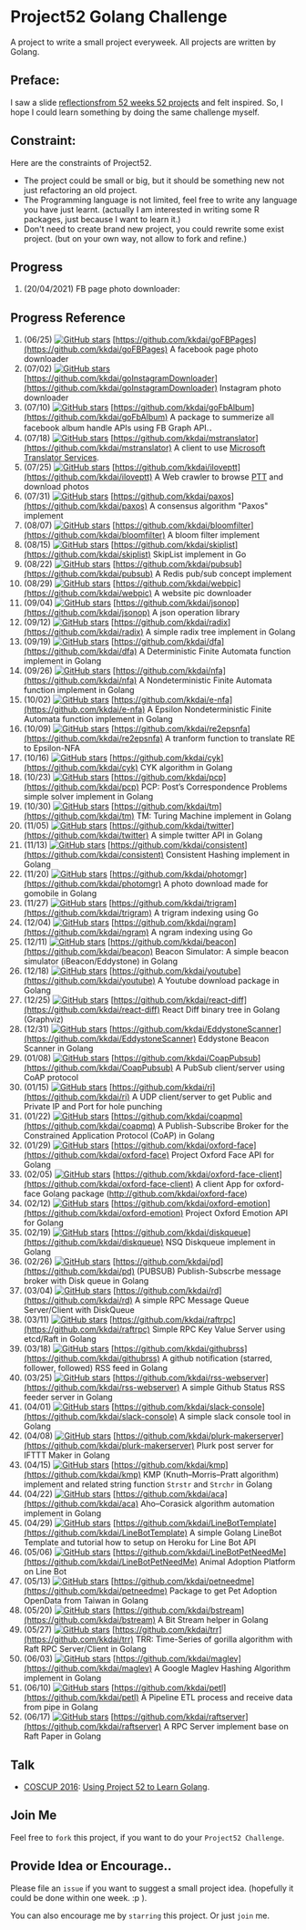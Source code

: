 
# Project52 Golang Challenge

A project to write a small project everyweek. All projects are written by Golang.


## Preface:

I saw a slide [reflectionsfrom 52 weeks 52 projects](https://speakerdeck.com/jeffersonlam/reflections-from-52-weeks-52-projects) and felt inspired. So, I hope I could learn something by doing the same challenge myself.

## Constraint:

Here are the constraints of Project52.

- The project could be small or big, but it should be something new not just refactoring an old project.
- The Programming language is not limited, feel free to write any language you have  just learnt. (actually I am interested in writing some R packages, just because I want to learn it.)
- Don't need to create brand new project, you could rewrite some exist project. (but on your own way, not allow to fork and refine.)

## Progress
1. (20/04/2021) FB page photo downloader: 

## Progress Reference

1. (06/25) [![GitHub stars](https://img.shields.io/github/stars/kkdai/goFBPages?style=social)](https://github.com/kkdai/goFBPages/stargazers/) [https://github.com/kkdai/goFBPages](https://github.com/kkdai/goFBPages) A facebook page photo downloader
2. (07/02) [![GitHub stars](https://img.shields.io/github/stars/kkdai/goInstagramDownloader?style=social)](https://github.com/kkdai/goInstagramDownloader/stargazers/) [https://github.com/kkdai/goInstagramDownloader](https://github.com/kkdai/goInstagramDownloader) Instagram photo downloader
3. (07/10) [![GitHub stars](https://img.shields.io/github/stars/kkdai/goFbAlbum?style=social)](https://github.com/kkdai/goFbAlbum/stargazers/) [https://github.com/kkdai/goFbAlbum](https://github.com/kkdai/goFbAlbum) A package to summerize all facebook album handle APIs using FB Graph API.．
4. (07/18) [![GitHub stars](https://img.shields.io/github/stars/kkdai/mstranslator?style=social)](https://github.com/kkdai/mstranslator/stargazers/) [https://github.com/kkdai/mstranslator](https://github.com/kkdai/mstranslator) A client to use [Microsoft Translator Services](mstranslator).
5. (07/25) [![GitHub stars](https://img.shields.io/github/stars/kkdai/iloveptt?style=social)](https://github.com/kkdai/iloveptt/stargazers/) [https://github.com/kkdai/iloveptt](https://github.com/kkdai/iloveptt) A Web crawler to browse [PTT](https://www.ptt.cc/index.bbs.html) and download photos
6. (07/31) [![GitHub stars](https://img.shields.io/github/stars/kkdai/paxos?style=social)](https://github.com/kkdai/paxos/stargazers/) [https://github.com/kkdai/paxos](https://github.com/kkdai/paxos) A consensus algorithm "Paxos" implement
7. (08/07) [![GitHub stars](https://img.shields.io/github/stars/kkdai/bloomfilter?style=social)](https://github.com/kkdai/bloomfilter/stargazers/) [https://github.com/kkdai/bloomfilter](https://github.com/kkdai/bloomfilter) A bloom filter implement
8. (08/15) [![GitHub stars](https://img.shields.io/github/stars/kkdai/skiplist?style=social)](https://github.com/kkdai/skiplist/stargazers/) [https://github.com/kkdai/skiplist](https://github.com/kkdai/skiplist) SkipList implement in Go
9. (08/22) [![GitHub stars](https://img.shields.io/github/stars/kkdai/pubsub?style=social)](https://github.com/kkdai/pubsub/stargazers/) [https://github.com/kkdai/pubsub](https://github.com/kkdai/pubsub) A Redis pub/sub concept implement
10. (08/29) [![GitHub stars](https://img.shields.io/github/stars/kkdai/webpic?style=social)](https://github.com/kkdai/webpic/stargazers/) [https://github.com/kkdai/webpic](https://github.com/kkdai/webpic) A website pic downloader
11. (09/04) [![GitHub stars](https://img.shields.io/github/stars/kkdai/jsonop?style=social)](https://github.com/kkdai/jsonop/stargazers/) [https://github.com/kkdai/jsonop](https://github.com/kkdai/jsonop) A json operation library
12. (09/12) [![GitHub stars](https://img.shields.io/github/stars/kkdai/radix?style=social)](https://github.com/kkdai/radix/stargazers/) [https://github.com/kkdai/radix](https://github.com/kkdai/radix) A simple radix tree implement in Golang
13. (09/19) [![GitHub stars](https://img.shields.io/github/stars/kkdai/dfa?style=social)](https://github.com/kkdai/dfa/stargazers/) [https://github.com/kkdai/dfa](https://github.com/kkdai/dfa) A Deterministic Finite Automata function implement in Golang
14. (09/26) [![GitHub stars](https://img.shields.io/github/stars/kkdai/nfa?style=social)](https://github.com/kkdai/nfa/stargazers/) [https://github.com/kkdai/nfa](https://github.com/kkdai/nfa) A Nondeterministic Finite Automata function implement in Golang
15. (10/02) [![GitHub stars](https://img.shields.io/github/stars/kkdai/e-nfa?style=social)](https://github.com/kkdai/e-nfa/stargazers/) [https://github.com/kkdai/e-nfa](https://github.com/kkdai/e-nfa) A Epsilon Nondeterministic Finite Automata function implement in Golang
16. (10/09) [![GitHub stars](https://img.shields.io/github/stars/kkdai/re2epsnfa?style=social)](https://github.com/kkdai/re2epsnfa/stargazers/) [https://github.com/kkdai/re2epsnfa](https://github.com/kkdai/re2epsnfa) A tranform function to translate RE to Epsilon-NFA
17. (10/16) [![GitHub stars](https://img.shields.io/github/stars/kkdai/cyk?style=social)](https://github.com/kkdai/cyk/stargazers/) [https://github.com/kkdai/cyk](https://github.com/kkdai/cyk) CYK algorithm in Golang
18. (10/23) [![GitHub stars](https://img.shields.io/github/stars/kkdai/pcp?style=social)](https://github.com/kkdai/pcp/stargazers/) [https://github.com/kkdai/pcp](https://github.com/kkdai/pcp) PCP: Post’s Correspondence Problems simple solver implement in Golang
19. (10/30) [![GitHub stars](https://img.shields.io/github/stars/kkdai/tm?style=social)](https://github.com/kkdai/tm/stargazers/) [https://github.com/kkdai/tm](https://github.com/kkdai/tm) TM: Turing Machine implement in Golang
20. (11/05) [![GitHub stars](https://img.shields.io/github/stars/kkdai/twitter?style=social)](https://github.com/kkdai/twitter/stargazers/) [https://github.com/kkdai/twitter](https://github.com/kkdai/twitter) A simple twitter API in Golang
21. (11/13) [![GitHub stars](https://img.shields.io/github/stars/kkdai/consistent?style=social)](https://github.com/kkdai/consistent/stargazers/) [https://github.com/kkdai/consistent](https://github.com/kkdai/consistent) Consistent Hashing implement in Golang
22. (11/20) [![GitHub stars](https://img.shields.io/github/stars/kkdai/photomgr?style=social)](https://github.com/kkdai/photomgr/stargazers/) [https://github.com/kkdai/photomgr](https://github.com/kkdai/photomgr) A photo download made for gomobile in Golang
23. (11/27) [![GitHub stars](https://img.shields.io/github/stars/kkdai/trigram?style=social)](https://github.com/kkdai/trigram/stargazers/) [https://github.com/kkdai/trigram](https://github.com/kkdai/trigram) A trigram indexing using Go
24. (12/04) [![GitHub stars](https://img.shields.io/github/stars/kkdai/ngram?style=social)](https://github.com/kkdai/ngram/stargazers/) [https://github.com/kkdai/ngram](https://github.com/kkdai/ngram) A ngram indexing using Go
25. (12/11) [![GitHub stars](https://img.shields.io/github/stars/kkdai/beacon?style=social)](https://github.com/kkdai/beacon/stargazers/) [https://github.com/kkdai/beacon](https://github.com/kkdai/beacon) Beacon Simulator: A simple beacon simulator (iBeacon/Eddystone) in Golang
26. (12/18) [![GitHub stars](https://img.shields.io/github/stars/kkdai/youtube?style=social)](https://github.com/kkdai/youtube/stargazers/) [https://github.com/kkdai/youtube](https://github.com/kkdai/youtube) A Youtube download package in Golang
27. (12/25) [![GitHub stars](https://img.shields.io/github/stars/kkdai/react-diff?style=social)](https://github.com/kkdai/react-diff/stargazers/) [https://github.com/kkdai/react-diff](https://github.com/kkdai/react-diff) React Diff binary tree in Golang (Graphviz)
28. (12/31) [![GitHub stars](https://img.shields.io/github/stars/kkdai/EddystoneScanner?style=social)](https://github.com/kkdai/EddystoneScanner/stargazers/) [https://github.com/kkdai/EddystoneScanner](https://github.com/kkdai/EddystoneScanner) Eddystone Beacon Scanner in Golang
29. (01/08) [![GitHub stars](https://img.shields.io/github/stars/kkdai/CoapPubsub?style=social)](https://github.com/kkdai/CoapPubsub/stargazers/) [https://github.com/kkdai/CoapPubsub](https://github.com/kkdai/CoapPubsub) A PubSub client/server using CoAP protocol
30. (01/15) [![GitHub stars](https://img.shields.io/github/stars/kkdai/ri?style=social)](https://github.com/kkdai/ri/stargazers/) [https://github.com/kkdai/ri](https://github.com/kkdai/ri) A UDP client/server to get Public and Private IP and Port for hole punching
31. (01/22) [![GitHub stars](https://img.shields.io/github/stars/kkdai/coapmq?style=social)](https://github.com/kkdai/coapmq/stargazers/) [https://github.com/kkdai/coapmq](https://github.com/kkdai/coapmq) A Publish-Subscribe Broker for the Constrained Application Protocol (CoAP) in Golang
32. (01/29) [![GitHub stars](https://img.shields.io/github/stars/kkdai/oxford-face?style=social)](https://github.com/kkdai/oxford-face/stargazers/) [https://github.com/kkdai/oxford-face](https://github.com/kkdai/oxford-face) Project Oxford Face API for Golang
33. (02/05) [![GitHub stars](https://img.shields.io/github/stars/kkdai/oxford-face-client?style=social)](https://github.com/kkdai/oxford-face-client/stargazers/) [https://github.com/kkdai/oxford-face-client](https://github.com/kkdai/oxford-face-client) A client App for oxford-face Golang package (http://github.com/kkdai/oxford-face)
34. (02/12) [![GitHub stars](https://img.shields.io/github/stars/kkdai/oxford-emotion?style=social)](https://github.com/kkdai/oxford-emotion/stargazers/) [https://github.com/kkdai/oxford-emotion](https://github.com/kkdai/oxford-emotion) Project Oxford Emotion API for Golang
35. (02/19) [![GitHub stars](https://img.shields.io/github/stars/kkdai/diskqueue?style=social)](https://github.com/kkdai/diskqueue/stargazers/) [https://github.com/kkdai/diskqueue](https://github.com/kkdai/diskqueue) NSQ Diskqueue implement in Golang
36. (02/26) [![GitHub stars](https://img.shields.io/github/stars/kkdai/pd?style=social)](https://github.com/kkdai/pd/stargazers/) [https://github.com/kkdai/pd](https://github.com/kkdai/pd) (PUBSUB) Publish-Subscrbe message broker with Disk queue in Golang
37. (03/04) [![GitHub stars](https://img.shields.io/github/stars/kkdai/rd?style=social)](https://github.com/kkdai/rd/stargazers/) [https://github.com/kkdai/rd](https://github.com/kkdai/rd) A simple RPC Message Queue Server/Client with DiskQueue
38. (03/11) [![GitHub stars](https://img.shields.io/github/stars/kkdai/raftrpc?style=social)](https://github.com/kkdai/raftrpc/stargazers/) [https://github.com/kkdai/raftrpc](https://github.com/kkdai/raftrpc) Simple RPC Key Value Server using etcd/Raft in Golang
39. (03/18) [![GitHub stars](https://img.shields.io/github/stars/kkdai/githubrss?style=social)](https://github.com/kkdai/githubrss/stargazers/) [https://github.com/kkdai/githubrss](https://github.com/kkdai/githubrss) A github notification (starred, follower, followed) RSS feed in Golang
40. (03/25) [![GitHub stars](https://img.shields.io/github/stars/kkdai/rss-webserver?style=social)](https://github.com/kkdai/rss-webserver/stargazers/) [https://github.com/kkdai/rss-webserver](https://github.com/kkdai/rss-webserver) A simple Github Status RSS feeder server in Golang
41. (04/01) [![GitHub stars](https://img.shields.io/github/stars/kkdai/slack-console?style=social)](https://github.com/kkdai/slack-console/stargazers/) [https://github.com/kkdai/slack-console](https://github.com/kkdai/slack-console) A simple slack console tool in Golang
42. (04/08) [![GitHub stars](https://img.shields.io/github/stars/kkdai/plurk-makerserver?style=social)](https://github.com/kkdai/plurk-makerserver/stargazers/) [https://github.com/kkdai/plurk-makerserver](https://github.com/kkdai/plurk-makerserver) Plurk post server for IFTTT Maker in Golang
43. (04/15) [![GitHub stars](https://img.shields.io/github/stars/kkdai/kmp?style=social)](https://github.com/kkdai/kmp/stargazers/) [https://github.com/kkdai/kmp](https://github.com/kkdai/kmp) KMP (Knuth–Morris–Pratt algorithm) implement and related string function `Strstr` and `Strchr` in Golang
44. (04/22) [![GitHub stars](https://img.shields.io/github/stars/kkdai/aca?style=social)](https://github.com/kkdai/aca/stargazers/) [https://github.com/kkdai/aca](https://github.com/kkdai/aca) Aho–Corasick algorithm automation implement in Golang
45. (04/29) [![GitHub stars](https://img.shields.io/github/stars/kkdai/LineBotTemplate?style=social)](https://github.com/kkdai/LineBotTemplate/stargazers/) [https://github.com/kkdai/LineBotTemplate](https://github.com/kkdai/LineBotTemplate) A simple Golang LineBot Template and tutorial how to setup on Heroku for Line Bot API
46. (05/06) [![GitHub stars](https://img.shields.io/github/stars/kkdai/LineBotPetNeedMe?style=social)](https://github.com/kkdai/LineBotPetNeedMe/stargazers/) [https://github.com/kkdai/LineBotPetNeedMe](https://github.com/kkdai/LineBotPetNeedMe) Animal Adoption Platform on Line Bot
47. (05/13) [![GitHub stars](https://img.shields.io/github/stars/kkdai/petneedme?style=social)](https://github.com/kkdai/petneedme/stargazers/) [https://github.com/kkdai/petneedme](https://github.com/kkdai/petneedme) Package to get Pet Adoption OpenData from Taiwan in Golang
48. (05/20) [![GitHub stars](https://img.shields.io/github/stars/kkdai/bstream?style=social)](https://github.com/kkdai/bstream/stargazers/) [https://github.com/kkdai/bstream](https://github.com/kkdai/bstream) A Bit Stream helper in Golang
49. (05/27) [![GitHub stars](https://img.shields.io/github/stars/kkdai/trr?style=social)](https://github.com/kkdai/trr/stargazers/) [https://github.com/kkdai/trr](https://github.com/kkdai/trr) TRR: Time-Series of gorilla algorithm with Raft RPC Server/Client in Golang
50. (06/03) [![GitHub stars](https://img.shields.io/github/stars/kkdai/maglev?style=social)](https://github.com/kkdai/maglev/stargazers/) [https://github.com/kkdai/maglev](https://github.com/kkdai/maglev) A Google Maglev Hashing Algorithm implement in Golang
51. (06/10) [![GitHub stars](https://img.shields.io/github/stars/kkdai/petl?style=social)](https://github.com/kkdai/petl/stargazers/) [https://github.com/kkdai/petl](https://github.com/kkdai/petl) A Pipeline ETL process and receive data from pipe in Golang
52. (06/17) [![GitHub stars](https://img.shields.io/github/stars/kkdai/raftserver?style=social)](https://github.com/kkdai/raftserver/stargazers/) [https://github.com/kkdai/raftserver](https://github.com/kkdai/raftserver) A RPC Server implement base on Raft Paper in Golang


## Talk

- [COSCUP 2016](http://coscup.org/2016/): [Using Project 52 to Learn Golang](http://www.slideshare.net/EvansLin/coscup-2016-project-52-for-golang).

## Join Me

Feel free to `fork` this project, if you want to do your `Project52 Challenge`.

## Provide Idea or Encourage..

Please file an `issue` if you want to suggest a small project idea. (hopefully it could be done within one week.  :p ).

You can also encourage me by `starring` this project. Or just `join` me.


